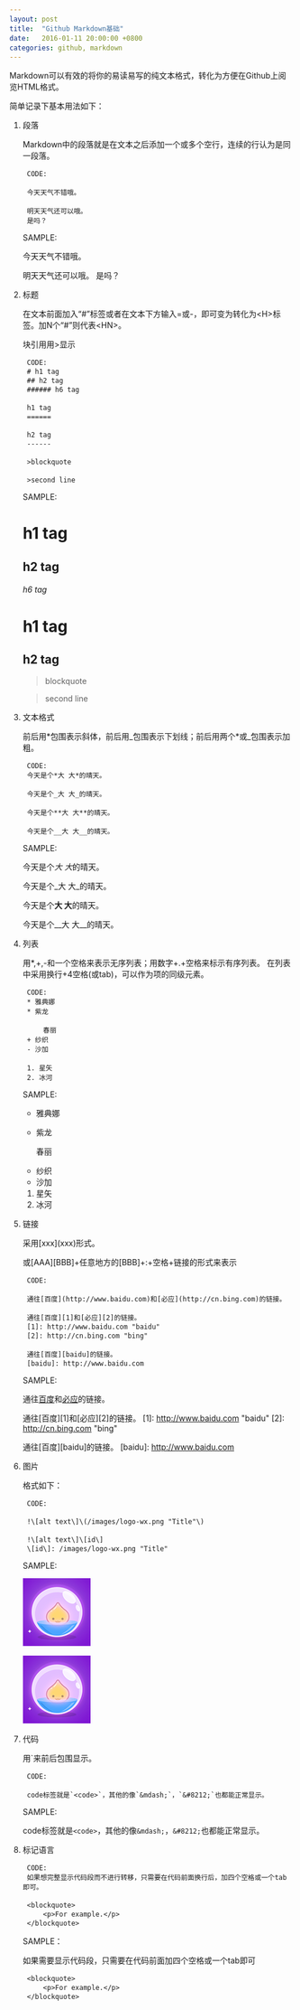```yaml
---
layout: post
title:  "Github Markdown基础"
date:   2016-01-11 20:00:00 +0800
categories: github, markdown
---
```

  Markdown可以有效的将你的易读易写的纯文本格式，转化为方便在Github上阅览HTML格式。

简单记录下基本用法如下：

1. 段落

    Markdown中的段落就是在文本之后添加一个或多个空行，连续的行认为是同一段落。

        CODE:

        今天天气不错哦。

        明天天气还可以哦。
        是吗？

    SAMPLE:

    今天天气不错哦。

    明天天气还可以哦。
    是吗？

2. 标题

    在文本前面加入“#”标签或者在文本下方输入\=或\-，即可变为转化为\<H\>标签。加N个“#”则代表\<HN\>。

    块引用用\>显示


        CODE:
        # h1 tag
        ## h2 tag
        ###### h6 tag

        h1 tag
        ======

        h2 tag
        ------

        >blockquote

        >second line

    SAMPLE:
    # h1 tag
    ## h2 tag
    ###### h6 tag

    h1 tag
    ======
    h2 tag
    ------

    >blockquote

    >second line


3. 文本格式

    前后用\*包围表示斜体，前后用\_包围表示下划线；前后用两个\*或\_包围表示加粗。

        CODE:
        今天是个*大 大*的晴天。

        今天是个_大 大_的晴天。

        今天是个**大 大**的晴天。

        今天是个__大 大__的晴天。

    SAMPLE:

    今天是个*大 大*的晴天。

    今天是个_大 大_的晴天。

    今天是个**大 大**的晴天。

    今天是个__大 大__的晴天。

4. 列表

    用\*,\+,\-和一个空格来表示无序列表；用数字+\.+空格来标示有序列表。
    在列表中采用换行+4空格(或tab)，可以作为项的同级元素。

        CODE:
        * 雅典娜
        * 紫龙

            春丽
        + 纱织
        - 沙加

        1. 星矢
        2. 冰河

    SAMPLE:
    * 雅典娜
    * 紫龙

        春丽
    + 纱织
    - 沙加

    1. 星矢
    2. 冰河

5. 链接

    采用\[xxx\]\(xxx\)形式。

    或\[AAA\]\[BBB\]+任意地方的\[BBB\]+:+空格+链接的形式来表示

        CODE:

        通往[百度](http://www.baidu.com)和[必应](http://cn.bing.com)的链接。

        通往[百度][1]和[必应][2]的链接。
        [1]: http://www.baidu.com "baidu"
        [2]: http://cn.bing.com "bing"

        通往[百度][baidu]的链接。
        [baidu]: http://www.baidu.com

    SAMPLE:

    通往[百度](http://www.baidu.com)和[必应](http://cn.bing.com)的链接。

    通往[百度][1]和[必应][2]的链接。
    [1]: http://www.baidu.com "baidu"
    [2]: http://cn.bing.com "bing"

    通往[百度][baidu]的链接。
    [baidu]: http://www.baidu.com


6. 图片

    格式如下：

        CODE:

        !\[alt text\]\(/images/logo-wx.png "Title"\)

        !\[alt text\]\[id\]
        \[id\]: /images/logo-wx.png "Title"

    SAMPLE:

    ![alt text](/images/logo-wx.png "Title")

    ![alt text][id]

    [id]: /images/logo-wx.png "Title"

7. 代码

    用`来前后包围显示。

        CODE:

        code标签就是`<code>`，其他的像`&mdash;`，`&#8212;`也都能正常显示。

    SAMPLE:

    code标签就是`<code>`，其他的像`&mdash;`，`&#8212;`也都能正常显示。

8. 标记语言

        CODE:
        如果想完整显示代码段而不进行转移，只需要在代码前面换行后，加四个空格或一个tab即可。

        <blockquote>
            <p>For example.</p>
        </blockquote>

    SAMPLE：

    如果需要显示代码段，只需要在代码前面加四个空格或一个tab即可

        <blockquote>
            <p>For example.</p>
        </blockquote>